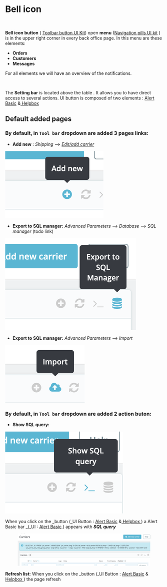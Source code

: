 # Bell icon

<figure><img src="../../../.gitbook/assets/Capture d’écran 2023-03-02 à 14.52.31.png" alt=""><figcaption></figcaption></figure>

**Bell icon button**  ( [Toolbar button UI Kit](https://build.prestashop-project.org/prestashop-ui-kit/?path=/story/buttons--toolbar)) open **menu** ([Navigation pills UI kit](https://build.prestashop-project.org/prestashop-ui-kit/?path=/story/navigation--navigation-pills) ) is in the upper right corner in every back office page. In this menu are these elements:

* **Orders**&#x20;
* **Customers**&#x20;
* **Messages**

For all elements we will have an overview of the notifications.&#x20;

<figure><img src="../../../.gitbook/assets/Capture d’écran 2023-03-02 à 10.43.44.png" alt=""><figcaption></figcaption></figure>

The **Setting bar** is located above the table . It allows you to have direct access to several actions. UI button is composed of two elements : [Alert Basic](https://build.prestashop-project.org/prestashop-ui-kit/?path=/docs/alerts--basics) &[ Helpbox  ](https://build.prestashop-project.org/prestashop-ui-kit/?path=/docs/helpbox--helpbox)



## **Default added pages**

### By default, in `Tool bar`  dropdown are added 3 pages links:

* **Add new** :  _Shipping_ --> [_Edit/add carrier_ ](https://app.gitbook.com/o/-MAz0PPl5s9ulE9xyliu/s/eRh5ljXXvELkmmdiRmg8/\~/changes/366/functional-documentation/ux-ui/back-office/improve/shipping/carrier-list-page/edit-add-carrier)

![](<../../../.gitbook/assets/image (5) (1) (2).png>)

* **Export to SQL manager:** _Advanced Parameters_ --> _Database_ --> _SQL manager_ (todo link)

![](<../../../.gitbook/assets/image (1) (1) (1) (1).png>)

* **Export to SQL manager:** _Advanced Parameters_ --> _Import_

![](<../../../.gitbook/assets/image (2) (8).png>)





### By default, in `Tool bar`  dropdown are added 2 action buton:

* **Show SQL query:**&#x20;

![](<../../../.gitbook/assets/image (3) (1) (3).png>)

When you click on the _button (_UI Button : [Alert Basic](https://build.prestashop-project.org/prestashop-ui-kit/?path=/docs/alerts--basics) &[ Helpbox  ](https://build.prestashop-project.org/prestashop-ui-kit/?path=/docs/helpbox--helpbox))  a Alert Basic bar _(_UI : [Alert Basic](https://build.prestashop-project.org/prestashop-ui-kit/?path=/docs/alerts--basics)[ ](https://build.prestashop-project.org/prestashop-ui-kit/?path=/docs/helpbox--helpbox))  appears with _**SQL query**_

<figure><img src="../../../.gitbook/assets/image (8) (1) (1).png" alt=""><figcaption></figcaption></figure>

**Refresh list:** When you click on the _button (_UI Button : [Alert Basic](https://build.prestashop-project.org/prestashop-ui-kit/?path=/docs/alerts--basics) &[ Helpbox  ](https://build.prestashop-project.org/prestashop-ui-kit/?path=/docs/helpbox--helpbox)) the page refresh&#x20;

